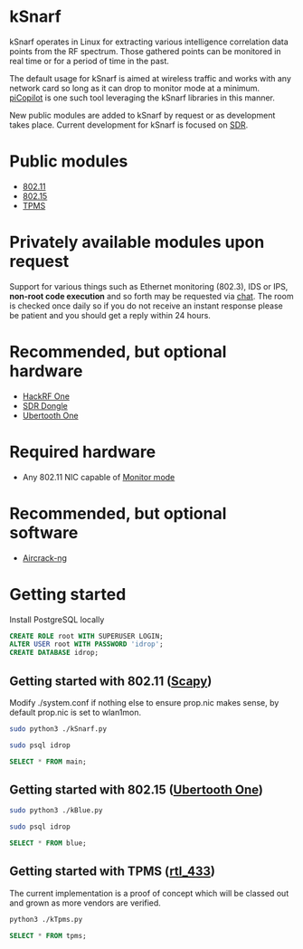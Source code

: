 # kSnarf
kSnarf operates in Linux for extracting various intelligence correlation data points from the RF spectrum.  Those gathered points can be monitored in real time or for a period of time in the past.

The default usage for kSnarf is aimed at wireless traffic and works with any network card so long as it can drop to monitor mode at a minimum.  [piCopilot](https://github.com/stryngs/piCopilot#lessons-learned-from-tools-like-picopilot) is one such tool leveraging the kSnarf libraries in this manner.

New public modules are added to kSnarf by request or as development takes place.  Current development for kSnarf is focused on [SDR](https://en.wikipedia.org/wiki/Software-defined_radio).

# Public modules
- [802.11](https://en.wikipedia.org/wiki/IEEE_802.11)
- [802.15](https://en.wikipedia.org/wiki/IEEE_802.15)
- [TPMS](https://en.wikipedia.org/wiki/Tire-pressure_monitoring_system)

# Privately available modules upon request
Support for various things such as Ethernet monitoring (802.3), IDS or IPS, **non-root code execution** and so forth may be requested via [chat](https://gitter.im/ICSec/kSnarf).  The room is checked once daily so if you do not receive an instant response please be patient and you should get a reply within 24 hours.

# Recommended, but optional hardware
- [HackRF One](https://greatscottgadgets.com/hackrf/one/)
- [SDR Dongle](https://hackerwarehouse.com/product/rtlsdr/)
- [Ubertooth One](https://greatscottgadgets.com/ubertoothone/)

# Required hardware
- Any 802.11 NIC capable of [Monitor mode](https://en.wikipedia.org/wiki/Monitor_mode)

# Recommended, but optional software
- [Aircrack-ng](https://www.aircrack-ng.org/)

# Getting started
Install PostgreSQL locally
```sql
CREATE ROLE root WITH SUPERUSER LOGIN;
ALTER USER root WITH PASSWORD 'idrop';
CREATE DATABASE idrop;
```

## Getting started with 802.11 ([Scapy](https://github.com/secdev/scapy))
Modify ./system.conf if nothing else to ensure prop.nic makes sense, by default prop.nic is set to wlan1mon.
```bash
sudo python3 ./kSnarf.py
```
```bash
sudo psql idrop
```
```sql
SELECT * FROM main;
```

## Getting started with 802.15 ([Ubertooth One](https://greatscottgadgets.com/ubertoothone/))
```bash
sudo python3 ./kBlue.py
```
```bash
sudo psql idrop
```
```sql
SELECT * FROM blue;
```

## Getting started with TPMS ([rtl_433](https://github.com/merbanan/rtl_433))
The current implementation is a proof of concept which will be classed out and grown as more vendors are verified.
```bash
python3 ./kTpms.py
```
```sql
SELECT * FROM tpms;
```

